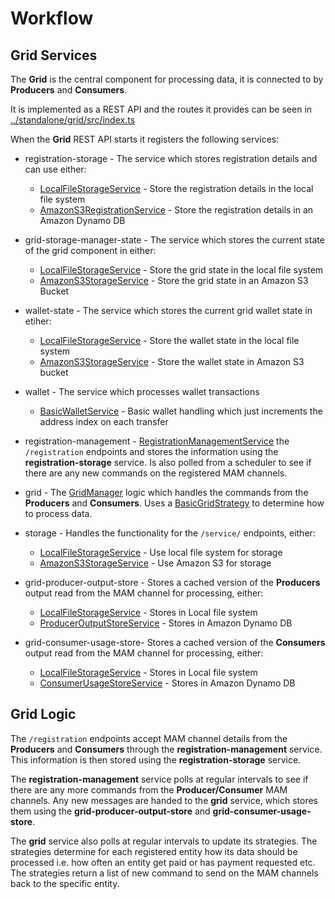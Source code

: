 # Workflow

## Grid Services

The **Grid** is the central component for processing data, it is connected to by **Producers** and **Consumers**.

It is implemented as a REST API and the routes it provides can be seen in [../standalone/grid/src/index.ts](../standalone/grid/src/index.ts)

When the **Grid** REST API starts it registers the following services:

* registration-storage - The service which stores registration details and can use either:
    * [LocalFileStorageService](../common/src/services/storage/localFileStorageService.ts) - Store the registration details in the local file system
    * [AmazonS3RegistrationService](../common/src/services/amazon/amazonS3RegistrationService.ts) - Store the registration details in an Amazon Dynamo DB

* grid-storage-manager-state - The service which stores the current state of the grid component in either:
    * [LocalFileStorageService](../common/src/services/storage/localFileStorageService.ts) - Store the grid state in the local file system
    * [AmazonS3StorageService](../common/src/services/amazon/amazonS3StorageService.ts) - Store the grid state in an Amazon S3 Bucket

* wallet-state - The service which stores the current grid wallet state in etiher:
    * [LocalFileStorageService](../common/src/services/storage/localFileStorageService.ts) - Store the wallet state in the local file system
    * [AmazonS3StorageService](../common/src/services/amazon/amazonS3StorageService.ts) - Store the wallet state in Amazon S3 bucket

* wallet - The service which processes wallet transactions
    * [BasicWalletService](../common/src/services/wallet/basicWalletService.ts) - Basic wallet handling which just increments the address index on each transfer

* registration-management - [RegistrationManagementService](../common/src/services/registrationManagementService.ts) the `/registration` endpoints and stores the information using the **registration-storage** service. Is also polled from a scheduler to see if there are any new commands on the registered MAM channels.

* grid - The [GridManager](../common/src/services/gridManager.ts) logic which handles the commands from the **Producers** and **Consumers**. Uses a [BasicGridStrategy](../common/src/strategies/basicGridStrategy.ts) to determine how to process data.

* storage - Handles the functionality for the `/service/` endpoints, either:
    * [LocalFileStorageService](../common/src/services/storage/localFileStorageService.ts) - Use local file system for storage
    * [AmazonS3StorageService](../common/src/services/amazon/amazonS3StorageService.ts) - Use Amazon S3 for storage

* grid-producer-output-store - Stores a cached version of the **Producers** output read from the MAM channel for processing, either:
    * [LocalFileStorageService](../common/src/services/storage/localFileStorageService.ts) - Stores in Local file system
    * [ProducerOutputStoreService](../common/src/services/db/producerOutputStoreService.ts) - Stores in Amazon Dynamo DB

* grid-consumer-usage-store- Stores a cached version of the **Consumers** output read from the MAM channel for processing, either:
    * [LocalFileStorageService](../common/src/services/storage/localFileStorageService.ts) - Stores in Local file system
    * [ConsumerUsageStoreService](../common/src/services/db/consumerUsageStoreService.ts) - Stores in Amazon Dynamo DB

## Grid Logic

The `/registration` endpoints accept MAM channel details from the **Producers** and **Consumers** through the **registration-management** service. This information is then stored using the **registration-storage** service.

The **registration-management** service polls at regular intervals to see if there are any more commands from the **Producer/Consumer** MAM channels. Any new messages are handed to the **grid** service, which stores them using the **grid-producer-output-store** and **grid-consumer-usage-store**.

The **grid** service also polls at regular intervals to update its strategies. The strategies determine for each registered entity how its data should be processed i.e. how often an entity get paid or has payment requested etc. The strategies return a list of new command to send on the MAM channels back to the specific entity.

